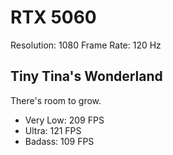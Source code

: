 # RTX 5060

Resolution: 1080
Frame Rate: 120 Hz

## Tiny Tina's Wonderland

There's room to grow.

- Very Low: 209 FPS
- Ultra: 121 FPS
- Badass: 109 FPS
